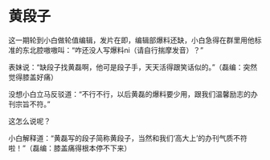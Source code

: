 # 黄段子

这一期轮到小白做轮值编辑，发片在即，编辑部爆料还缺，小白急得在群里用他标准的东北腔嗷嗷叫：“咋还没人写爆料ni（请自行揣摩发音）？” 

表妹说：“缺段子找黄磊啊，他可是段子手，天天活得跟笑话似的。”（磊编：突然觉得膝盖好痛） 

没想小白立马反驳道：“不行不行，以后黄磊的爆料要少用，跟我们温馨励志的办刊宗旨不符。” 

这怎么说呢？ 

小白解释道：“黄磊写的段子简称黄段子，当然和我们‘高大上’的办刊气质不符啦！”（磊编：膝盖痛得根本停不下来）